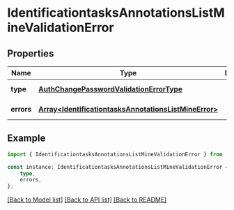 # IdentificationtasksAnnotationsListMineValidationError


## Properties

Name | Type | Description | Notes
------------ | ------------- | ------------- | -------------
**type** | [**AuthChangePasswordValidationErrorType**](AuthChangePasswordValidationErrorType.md) |  | [default to undefined]
**errors** | [**Array&lt;IdentificationtasksAnnotationsListMineError&gt;**](IdentificationtasksAnnotationsListMineError.md) |  | [default to undefined]

## Example

```typescript
import { IdentificationtasksAnnotationsListMineValidationError } from 'mosquito-alert';

const instance: IdentificationtasksAnnotationsListMineValidationError = {
    type,
    errors,
};
```

[[Back to Model list]](../README.md#documentation-for-models) [[Back to API list]](../README.md#documentation-for-api-endpoints) [[Back to README]](../README.md)
